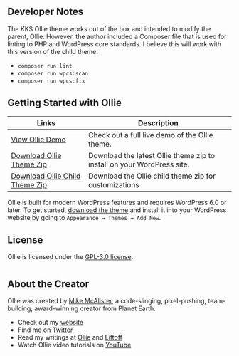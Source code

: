 ## Developer Notes

The KKS Ollie theme works out of the box and intended to modify the parent, Ollie. However, the author included a Composer file that is used for linting to PHP and WordPress core standards. I believe this will work with this version of the child theme.

- `composer run lint`
- `composer run wpcs:scan`
- `composer run wpcs:fix`

## Getting Started with Ollie

| Links  | Description |
| ------------- | ------------- |
| [View Ollie Demo](https://demo.olliewp.com)  | Check out a full live demo of the Ollie theme.  |
| [Download Ollie Theme Zip](https://github.com/OllieWP/ollie/releases/latest/download/ollie.zip)  | Download the latest Ollie theme zip to install on your WordPress site.  |
| [Download Ollie Child Theme Zip](https://github.com/OllieWP/ollie/releases/latest/download/ollie-child.zip)  | Download the Ollie child theme zip for customizations  |

Ollie is built for modern WordPress features and requires WordPress 6.0 or later. To get started, [download the theme](https://github.com/OllieWP/ollie/releases/latest/download/ollie.zip) and install it into your WordPress website by going to `Appearance → Themes → Add New`.

## License

Ollie is licensed under the [GPL-3.0 license](https://www.gnu.org/licenses/gpl-3.0.html).

#

## About the Creator

Ollie was created by [Mike McAlister](https://mikemcalister.com), a code-slinging, pixel-pushing, team-building, award-winning creator from Planet Earth.

- Check out my [website](https://mikemcalister.com)
- Find me on [Twitter](https://twitter.com/mikemcalister)
- Read my writings at [Ollie](https://olliewp.com) and [Liftoff](https://liftoffcourse.com)
- Watch Ollie video tutorials on [YouTube](https://www.youtube.com/@OllieWP)
